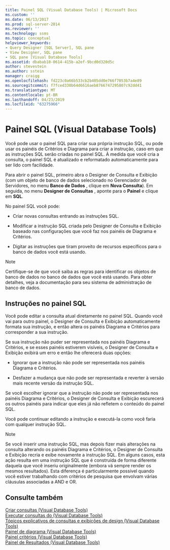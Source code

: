 ```yaml
---
title: Painel SQL (Visual Database Tools) | Microsoft Docs
ms.custom: ''
ms.date: 06/13/2017
ms.prod: sql-server-2014
ms.reviewer: ''
ms.technology: ssms
ms.topic: conceptual
helpviewer_keywords:
- Query Designer [SQL Server], SQL pane
- View Designer, SQL pane
- SQL pane [Visual Database Tools]
ms.assetid: dbabab18-0614-415b-a2ef-9bcd0d320d5c
author: stevestein
ms.author: sstein
manager: craigg
ms.openlocfilehash: fd223c0a66b533cb2b405dd0e766f7053b7a4e89
ms.sourcegitcommit: f7fced330b64d6616aeb8766747295807c92dd41
ms.translationtype: MT
ms.contentlocale: pt-BR
ms.lasthandoff: 04/23/2019
ms.locfileid: "63275966"
---
```

# <a name="sql-pane-visual-database-tools"></a>Painel SQL (Visual Database Tools)
  Você pode usar o painel SQL para criar sua própria instrução SQL, ou pode usar os painéis de Critérios e Diagrama para criar a instrução, caso em que as instruções SQL serão criadas no painel SQL. À medida que você cria a consulta, o painel SQL é atualizado e reformatado automaticamente para ser lido com facilidade.  
  
 Para abrir o painel SQL, primeiro abra o Designer de Consulta e Exibição (com um objeto de banco de dados selecionado no Gerenciador de Servidores, no menu **Banco de Dados** , clique em **Nova Consulta**). Em seguida, no menu **Designer de Consultas** , aponte para o **Painel** e clique em **SQL**.  
  
 No painel SQL você pode:  
  
-   Criar novas consultas entrando as instruções SQL.  
  
-   Modificar a instrução SQL criada pelo Designer de Consulta e Exibição baseado nas configurações que você faz nos painéis de Diagrama e Critérios.  
  
-   Digitar as instruções que tiram proveito de recursos específicos para o banco de dados você está usando.  
  
> [!NOTE]  
>  Certifique-se de que você saiba as regras para identificar os objetos de banco de dados no banco de dados que você está usando. Para obter detalhes, veja a documentação para seu sistema de administração de banco de dados.  
  
## <a name="statements-in-the-sql-pane"></a>Instruções no painel SQL  
 Você pode editar a consulta atual diretamente no painel SQL. Quando você vai para outro painel, o Designer de Consulta e Exibição automaticamente formata sua instrução, e então altera os painéis Diagrama e Critérios para corresponder a sua instrução.  
  
 Se sua instrução não puder ser representada nos painéis Diagrama e Critérios, e se esses painéis estiverem visíveis, o Designer de Consulta e Exibição exibirá um erro e então lhe oferecerá duas opções:  
  
-   Ignorar que a instrução não pode ser representada nos painéis Diagrama e Critérios.  
  
-   Desfazer a mudança que não pode ser representada e reverter à versão mais recente versão da instrução SQL.  
  
 Se você escolher ignorar que a instrução não pode ser representada nos painéis Diagrama e Critérios, o Designer de Consulta e Exibição escurecerá os outros painéis para indicar que eles já não refletem o conteúdo do painel SQL.  
  
 Você pode continuar editando a instrução e executá-la como você faria com qualquer instrução SQL.  
  
> [!NOTE]  
>  Se você inserir uma instrução SQL, mas depois fizer mais alterações na consulta alterando os painéis Diagrama e Critérios, o Designer de Consulta e Exibição recria e exibe novamente a instrução SQL. Em alguns casos, esta ação resulta em uma instrução SQL que é construída de forma diferente daquela que você inseriu originalmente (embora vá sempre render os mesmos resultados). Esta diferença é particularmente possível quando você estiver trabalhando com critérios de pesquisa que envolvam várias cláusulas associadas a AND e OR.  
  
## <a name="see-also"></a>Consulte também  
 [Criar consultas &#40;Visual Database Tools&#41;](visual-database-tools.md)   
 [Executar consultas do &#40;Visual Database Tools&#41;](run-queries-visual-database-tools.md)   
 [Tópicos explicativos de consultas e exibições de design &#40;Visual Database Tools&#41;](design-queries-and-views-how-to-topics-visual-database-tools.md)   
 [Painel de diagrama &#40;Visual Database Tools&#41;](diagram-pane-visual-database-tools.md)   
 [Painel critérios &#40;Visual Database Tools&#41;](criteria-pane-visual-database-tools.md)   
 [Painel de Resultados &#40;Visual Database Tools&#41;](results-pane-visual-database-tools.md)  
  
  
